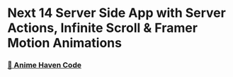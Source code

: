 # Next 14 Server Side App with Server Actions, Infinite Scroll & Framer Motion Animations

### [🌟 Anime Haven Code](https://github.com/AmanDhungel/anime-haven)
